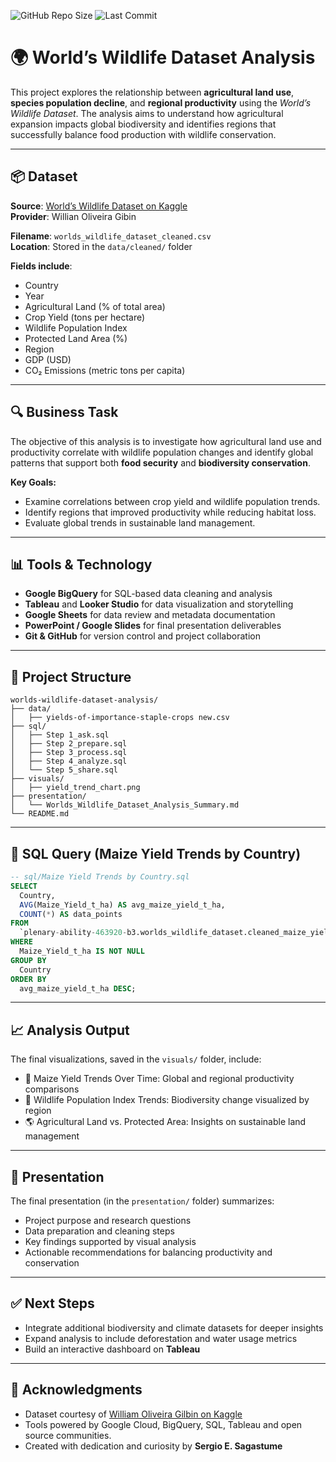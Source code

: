 ![GitHub Repo Size](https://img.shields.io/github/repo-size/ssagastume11/worlds-wildlife-dataset-analysis)
![Last Commit](https://img.shields.io/github/last-commit/ssagastume11/worlds-wildlife-dataset-analysis)

# 🌍 World’s Wildlife Dataset Analysis

This project explores the relationship between **agricultural land use**, **species population decline**, and **regional productivity** using the *World’s Wildlife Dataset*. The analysis aims to understand how agricultural expansion impacts global biodiversity and identifies regions that successfully balance food production with wildlife conservation.

---

## 📦 Dataset

**Source**: [World’s Wildlife Dataset on Kaggle](https://www.kaggle.com/datasets/willianoliveiragibin/worlds-wildlife)  
**Provider**: Willian Oliveira Gibin  

**Filename**: `worlds_wildlife_dataset_cleaned.csv`  
**Location**: Stored in the `data/cleaned/` folder  

**Fields include**:
- Country  
- Year  
- Agricultural Land (% of total area)  
- Crop Yield (tons per hectare)  
- Wildlife Population Index  
- Protected Land Area (%)  
- Region  
- GDP (USD)  
- CO₂ Emissions (metric tons per capita)

---

## 🔍 Business Task

The objective of this analysis is to investigate how agricultural land use and productivity correlate with wildlife population changes and identify global patterns that support both **food security** and **biodiversity conservation**.

**Key Goals:**
- Examine correlations between crop yield and wildlife population trends.  
- Identify regions that improved productivity while reducing habitat loss.  
- Evaluate global trends in sustainable land management.

---

## 📊 Tools & Technology

- **Google BigQuery** for SQL-based data cleaning and analysis  
- **Tableau** and **Looker Studio** for data visualization and storytelling  
- **Google Sheets** for data review and metadata documentation  
- **PowerPoint / Google Slides** for final presentation deliverables  
- **Git & GitHub** for version control and project collaboration  

---

## 📁 Project Structure

```plaintext
worlds-wildlife-dataset-analysis/
├── data/
│   ├── yields-of-importance-staple-crops new.csv
├── sql/
│   ├── Step 1_ask.sql
│   ├── Step 2_prepare.sql
│   ├── Step 3_process.sql
│   ├── Step 4_analyze.sql
│   └── Step 5_share.sql
├── visuals/
│   ├── yield_trend_chart.png
├── presentation/
│   └── Worlds_Wildlife_Dataset_Analysis_Summary.md
└── README.md
```

---

## 🧮 SQL Query (Maize Yield Trends by Country)

```sql
-- sql/Maize Yield Trends by Country.sql
SELECT
  Country,
  AVG(Maize_Yield_t_ha) AS avg_maize_yield_t_ha,
  COUNT(*) AS data_points
FROM
  `plenary-ability-463920-b3.worlds_wildlife_dataset.cleaned_maize_yields`
WHERE
  Maize_Yield_t_ha IS NOT NULL
GROUP BY
  Country
ORDER BY
  avg_maize_yield_t_ha DESC;
```

---

## 📈 Analysis Output
The final visualizations, saved in the `visuals/` folder, include:
- 🌾 Maize Yield Trends Over Time: Global and regional productivity comparisons
- 🦁 Wildlife Population Index Trends: Biodiversity change visualized by region
- 🌎 Agricultural Land vs. Protected Area: Insights on sustainable land management

---

## 🧾 Presentation
The final presentation (in the `presentation/` folder) summarizes:
- Project purpose and research questions
- Data preparation and cleaning steps
- Key findings supported by visual analysis
- Actionable recommendations for balancing productivity and conservation

---

## ✅ Next Steps
- Integrate additional biodiversity and climate datasets for deeper insights
- Expand analysis to include deforestation and water usage metrics
- Build an interactive dashboard on **Tableau**

---

## 🙌 Acknowledgments
- Dataset courtesy of [William Oliveira Gilbin on Kaggle](https://www.kaggle.com/datasets/anoopjohny/2023-cars-dataset)
- Tools powered by Google Cloud, BigQuery, SQL, Tableau and open source communities.
- Created with dedication and curiosity by **Sergio E. Sagastume**
